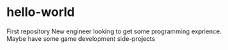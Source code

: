 # hello-world
First repository
New engineer looking to get some programming exprience.
Maybe have some game development side-projects
